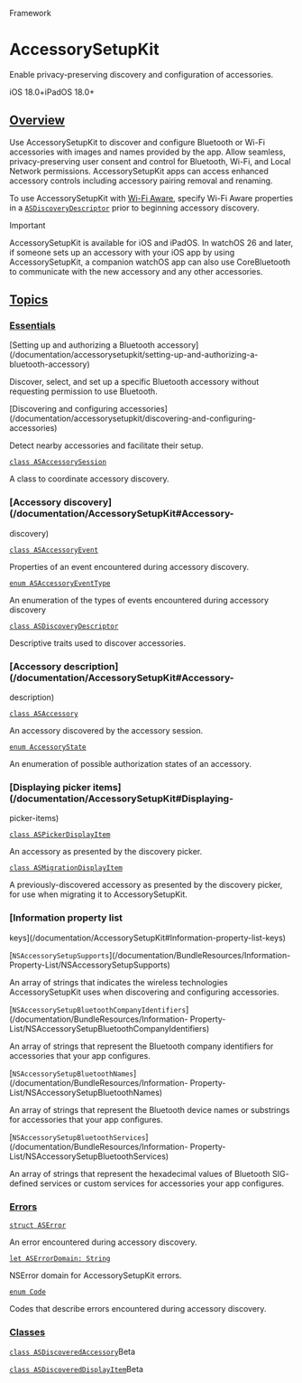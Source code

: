 Framework

# AccessorySetupKit

Enable privacy-preserving discovery and configuration of accessories.

iOS 18.0+iPadOS 18.0+

## [Overview](/documentation/AccessorySetupKit#Overview)

Use AccessorySetupKit to discover and configure Bluetooth or Wi-Fi accessories
with images and names provided by the app. Allow seamless, privacy-preserving
user consent and control for Bluetooth, Wi-Fi, and Local Network permissions.
AccessorySetupKit apps can access enhanced accessory controls including
accessory pairing removal and renaming.

To use AccessorySetupKit with [Wi-Fi Aware](/documentation/WiFiAware), specify
Wi-Fi Aware properties in a
[`ASDiscoveryDescriptor`](/documentation/accessorysetupkit/asdiscoverydescriptor)
prior to beginning accessory discovery.

Important

AccessorySetupKit is available for iOS and iPadOS. In watchOS 26 and later, if
someone sets up an accessory with your iOS app by using AccessorySetupKit, a
companion watchOS app can also use CoreBluetooth to communicate with the new
accessory and any other accessories.

## [Topics](/documentation/AccessorySetupKit#topics)

### [Essentials](/documentation/AccessorySetupKit#Essentials)

[Setting up and authorizing a Bluetooth
accessory](/documentation/accessorysetupkit/setting-up-and-authorizing-a-
bluetooth-accessory)

Discover, select, and set up a specific Bluetooth accessory without requesting
permission to use Bluetooth.

[Discovering and configuring
accessories](/documentation/accessorysetupkit/discovering-and-configuring-
accessories)

Detect nearby accessories and facilitate their setup.

[`class
ASAccessorySession`](/documentation/accessorysetupkit/asaccessorysession)

A class to coordinate accessory discovery.

### [Accessory discovery](/documentation/AccessorySetupKit#Accessory-
discovery)

[`class ASAccessoryEvent`](/documentation/accessorysetupkit/asaccessoryevent)

Properties of an event encountered during accessory discovery.

[`enum
ASAccessoryEventType`](/documentation/accessorysetupkit/asaccessoryeventtype)

An enumeration of the types of events encountered during accessory discovery

[`class
ASDiscoveryDescriptor`](/documentation/accessorysetupkit/asdiscoverydescriptor)

Descriptive traits used to discover accessories.

### [Accessory description](/documentation/AccessorySetupKit#Accessory-
description)

[`class ASAccessory`](/documentation/accessorysetupkit/asaccessory)

An accessory discovered by the accessory session.

[`enum
AccessoryState`](/documentation/accessorysetupkit/asaccessory/accessorystate)

An enumeration of possible authorization states of an accessory.

### [Displaying picker items](/documentation/AccessorySetupKit#Displaying-
picker-items)

[`class
ASPickerDisplayItem`](/documentation/accessorysetupkit/aspickerdisplayitem)

An accessory as presented by the discovery picker.

[`class
ASMigrationDisplayItem`](/documentation/accessorysetupkit/asmigrationdisplayitem)

A previously-discovered accessory as presented by the discovery picker, for
use when migrating it to AccessorySetupKit.

### [Information property list
keys](/documentation/AccessorySetupKit#Information-property-list-keys)

[`NSAccessorySetupSupports`](/documentation/BundleResources/Information-
Property-List/NSAccessorySetupSupports)

An array of strings that indicates the wireless technologies AccessorySetupKit
uses when discovering and configuring accessories.

[`NSAccessorySetupBluetoothCompanyIdentifiers`](/documentation/BundleResources/Information-
Property-List/NSAccessorySetupBluetoothCompanyIdentifiers)

An array of strings that represent the Bluetooth company identifiers for
accessories that your app configures.

[`NSAccessorySetupBluetoothNames`](/documentation/BundleResources/Information-
Property-List/NSAccessorySetupBluetoothNames)

An array of strings that represent the Bluetooth device names or substrings
for accessories that your app configures.

[`NSAccessorySetupBluetoothServices`](/documentation/BundleResources/Information-
Property-List/NSAccessorySetupBluetoothServices)

An array of strings that represent the hexadecimal values of Bluetooth SIG-
defined services or custom services for accessories your app configures.

### [Errors](/documentation/AccessorySetupKit#Errors)

[`struct ASError`](/documentation/accessorysetupkit/aserror)

An error encountered during accessory discovery.

[`let ASErrorDomain: String`](/documentation/accessorysetupkit/aserrordomain)

NSError domain for AccessorySetupKit errors.

[`enum Code`](/documentation/accessorysetupkit/aserror/code)

Codes that describe errors encountered during accessory discovery.

### [Classes](/documentation/AccessorySetupKit#Classes)

[`class
ASDiscoveredAccessory`](/documentation/accessorysetupkit/asdiscoveredaccessory)Beta

[`class
ASDiscoveredDisplayItem`](/documentation/accessorysetupkit/asdiscovereddisplayitem)Beta

